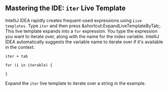## Mastering the IDE: `iter` Live Template

IntelliJ IDEA rapidly creates frequent-used expressions using <span
class="control">`Live templates`</span>. Type `iter` and then press <span
class="shortcut">&shortcut:ExpandLiveTemplateByTab;</span>. This live template
expands into a `for` expression. You type the expression you want to iterate
over, along with the name for the index variable. IntelliJ IDEA automatically
suggests the variable name to iterate over if it's available in the context.

```
iter + tab

for (i in iterable) {

}
```

Expand the `iter` live template to iterate over a string in the example.
